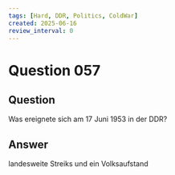 ```yaml
---
tags: [Hard, DDR, Politics, ColdWar]
created: 2025-06-16
review_interval: 0
---
```


# Question 057

## Question

Was ereignete sich am 17 Juni 1953 in der DDR?

## Answer

landesweite Streiks und ein Volksaufstand
